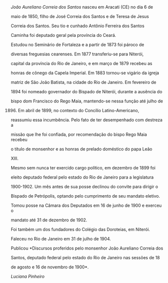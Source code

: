 

*João Aureliano Correia dos Santos* nasceu em Aracati (CE) no dia 6 de

maio de 1850, filho de José Correia dos Santos e de Teresa de Jesus

Correia dos Santos. Seu tio e cunhado Antônio Ferreira dos Santos

Caminha foi deputado geral pela província do Ceará.



Estudou no Seminário de Fortaleza e a partir de 1873 foi pároco de

diversas freguesias cearenses. Em 1877 transferiu-se para Niterói,

capital da província do Rio de Janeiro, e em março de 1879 recebeu as

honras de cônego da Capela Imperial. Em 1883 tornou-se vigário da igreja

matriz de São João Batista, na cidade do Rio de Janeiro. Em fevereiro de

1894 foi nomeado governador do Bispado de Niterói, durante a ausência do

bispo dom Francisco do Rego Maia, mantendo-se nessa função até julho de

1896. Em abril de 1899, no contexto do Concílio Latino-Americano,

reassumiu essa incumbência. Pelo fato de ter desempenhado com destreza a

missão que lhe foi confiada, por recomendação do bispo Rego Maia recebeu

o título de monsenhor e as honras de prelado doméstico do papa Leão

XIII.



Mesmo sem nunca ter exercido cargo político, em dezembro de 1899 foi

eleito deputado federal pelo estado do Rio de Janeiro para a legislatura

1900-1902. Um mês antes de sua posse declinou do convite para dirigir o

Bispado de Petrópolis, optando pelo cumprimento de seu mandato eletivo.

Tomou posse na Câmara dos Deputados em 16 de junho de 1900 e exerceu o

mandato até 31 de dezembro de 1902.



Foi também um dos fundadores do Colégio das Doroteias, em Niterói.



Faleceu no Rio de Janeiro em 31 de julho de 1904.



Publicou *Discursos proferidos pelo monsenhor João Aureliano Correia dos

Santos, deputado federal pelo estado do Rio de Janeiro nas sessões de 18

de agosto e 16 de novembro de 1900*.



*Luciana Pinheiro*



